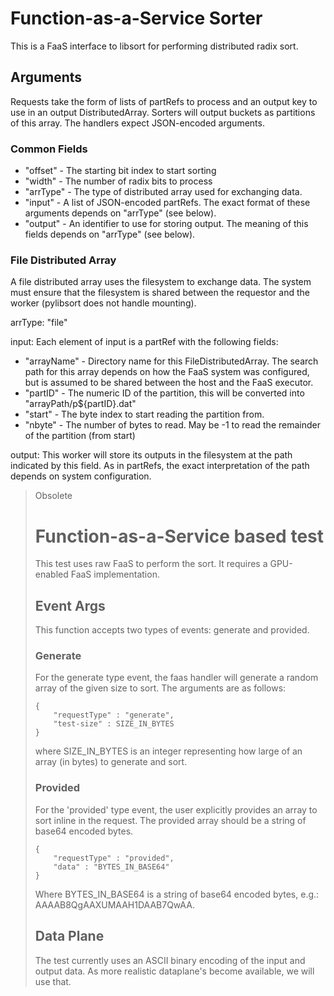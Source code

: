 # Function-as-a-Service Sorter
This is a FaaS interface to libsort for performing distributed radix sort.

## Arguments
Requests take the form of lists of partRefs to process and an output key to use
in an output DistributedArray. Sorters will output buckets as partitions of
this array. The handlers expect JSON-encoded arguments.

### Common Fields
  - "offset" - The starting bit index to start sorting
  - "width" - The number of radix bits to process
  - "arrType" - The type of distributed array used for exchanging data.
  - "input" - A list of JSON-encoded partRefs. The exact format of these arguments depends on "arrType" (see below).
  - "output" - An identifier to use for storing output. The meaning of this fields depends on "arrType" (see below).

### File Distributed Array
A file distributed array uses the filesystem to exchange data. The system must
ensure that the filesystem is shared between the requestor and the worker
(pylibsort does not handle mounting).

arrType:
"file"

input:
Each element of input is a partRef with the following fields:
  - "arrayName" - Directory name for this FileDistributedArray. The search path
      for this array depends on how the FaaS system was configured, but is
      assumed to be shared between the host and the FaaS executor.
  - "partID" - The numeric ID of the partition, this will be converted into "arrayPath/p${partID}.dat"
  - "start" - The byte index to start reading the partition from.
  - "nbyte" - The number of bytes to read. May be -1 to read the remainder of the partition (from start)

output:
This worker will store its outputs in the filesystem at the path indicated by
this field. As in partRefs, the exact interpretation of the path depends on
system configuration.

> Obsolete
> # Function-as-a-Service based test
> This test uses raw FaaS to perform the sort. It requires a GPU-enabled FaaS implementation.
>
> ## Event Args
> This function accepts two types of events: generate and provided.
>
> ### Generate
> For the generate type event, the faas handler will generate a random array of the given size to sort. The arguments are as follows:
>
>     {
>         "requestType" : "generate",
>         "test-size" : SIZE_IN_BYTES
>     }
>  
> where SIZE_IN_BYTES is an integer representing how large of an array (in bytes) to generate and sort.
>
> ### Provided
> For the 'provided' type event, the user explicitly provides an array to sort inline in the request. The provided array should be a string of base64 encoded bytes.
>
>     {
>         "requestType" : "provided",
>         "data" : "BYTES_IN_BASE64"
>     }
>
> Where BYTES_IN_BASE64 is a string of base64 encoded bytes, e.g.: AAAAB8QgAAXUMAAH1DAAB7QwAA.
>
> ## Data Plane
> The test currently uses an ASCII binary encoding of the input and output data. As more realistic dataplane's become available, we will use that.
